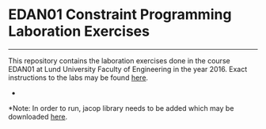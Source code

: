 # EDAN01 Constraint Programming Laboration Exercises
-----
This repository contains the laboration exercises done in the course EDAN01 at Lund University Faculty of Engineering in the year 2016. Exact instructions to the labs may be found [here](LabInstructions.pdf).

-
*Note: In order to run, jacop library needs to be added which may be downloaded [here](http://www.jacop.eu/).
